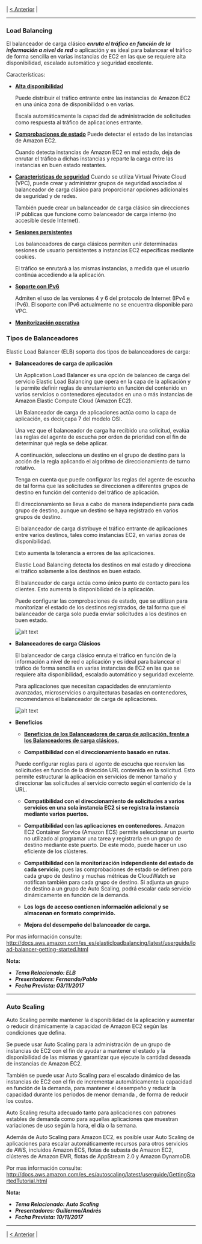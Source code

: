 | [< Anterior](https://github.com/conapps/conapps-iot/blob/master/AWS%20Cloud/EC2/AWS_EC2_Parte2.md) |

---
### Load Balancing


El balanceador de carga clásico ***enruta el tráfico en función de la información a nivel de red*** o aplicación y es ideal para balancear el tráfico de forma sencilla en varias instancias de EC2 en las que se requiere alta disponibilidad, escalado automático y seguridad excelente. 

Características:

* <u>**Alta disponibilidad**</u> 
    
    Puede distribuir el tráfico entrante entre las instancias de Amazon EC2 en una única zona de disponibilidad o en varias.
    
    Escala automáticamente la capacidad de administración de solicitudes como respuesta al tráfico de aplicaciones entrante.

* <u>**Comprobaciones de estado**</u> 
    Puede detectar el estado de las instancias de Amazon EC2. 
    
    Cuando detecta instancias de Amazon EC2 en mal estado, deja de enrutar el tráfico a dichas instancias y reparte la carga entre las instancias en buen estado restantes.

* <u>**Características de seguridad**</u>
    Cuando se utiliza Virtual Private Cloud (VPC), puede crear y administrar grupos de seguridad asociados al balanceador de carga clásico para proporcionar opciones adicionales de seguridad y de redes. 
    
    También puede crear un balanceador de carga clásico sin direcciones IP públicas que funcione como ​balanceador de carga interno (no accesible desde Internet).

* <u>**Sesiones persistentes**</u>
    
    Los balanceadores de carga clásicos permiten unir determinadas sesiones de usuario persistentes a instancias EC2 específicas mediante cookies. 
    
    El tráfico se enrutará a las mismas instancias, a medida que el usuario continúa accediendo a la aplicación.

* <u>**Soporte con IPv6**</u>

    Admiten el uso de las versiones 4 y 6 del protocolo de Internet (IPv4 e IPv6). El soporte con IPv6 actualmente no se encuentra disponible para VPC.


* <u>**Monitorización operativa**</u>
    


 ### Tipos de Balanceadores
 Elastic Load Balancer (ELB) soporta dos tipos de balanceadores de carga:
 


* **Balanceadores de carga de aplicación**

    Un Application Load Balancer es una opción de balanceo de carga del servicio Elastic Load Balancing que opera en la capa de la aplicación y le permite definir reglas de enrutamiento en función del contenido en varios servicios o contenedores ejecutados en una o más instancias de Amazon Elastic Compute Cloud (Amazon EC2).

    Un Balanceador de carga de aplicaciones actúa como la capa de aplicación, es decir,capa 7 del modelo OSI. 
    
    Una vez que el balanceador de carga ha recibido una solicitud, evalúa las reglas del agente de escucha por orden de prioridad con el fin de determinar qué regla se debe aplicar. 
    
    A continuación, selecciona un destino en el grupo de destino para la acción de la regla aplicando el algoritmo de direccionamiento de turno rotativo. 
    
    Tenga en cuenta que puede configurar las reglas del agente de escucha de tal forma que las solicitudes se direccionen a diferentes grupos de destino en función del contenido del tráfico de aplicación. 
    
    El direccionamiento se lleva a cabo de manera independiente para cada grupo de destino, aunque un destino se haya registrado en varios grupos de destino.

    El balanceador de carga distribuye el tráfico entrante de aplicaciones entre varios destinos, tales como instancias EC2, en varias zonas de disponibilidad. 
    
    Esto aumenta la tolerancia a errores de las aplicaciones. 
    
    Elastic Load Balancing detecta los destinos en mal estado y direcciona el tráfico solamente a los destinos en buen estado.

    El balanceador de carga actúa como único punto de contacto para los clientes. 
    Esto aumenta la disponibilidad de la aplicación. 

    Puede configurar las comprobaciones de estado, que se utilizan para monitorizar el estado de los destinos registrados, de tal forma que el balanceador de carga solo pueda enviar solicitudes a los destinos en buen estado.

    ![alt text](./images/EC2_AppLB.png)

* **Balanceadores de carga Clásicos**

    El balanceador de carga clásico enruta el tráfico en función de la información a nivel de red o aplicación y es ideal para balancear el tráfico de forma sencilla en varias instancias de EC2 en las que se requiere alta disponibilidad, escalado automático y seguridad excelente. 
    
    Para aplicaciones que necesitan capacidades de enrutamiento avanzadas, microservicios o arquitecturas basadas en contenedores, recomendamos el balanceador de carga de aplicaciones.
    
    ![alt text](./images/EC2_ClassicLB.png)


*  **Beneficios**

    * **<u>Beneficios de los Balanceadores de carga de aplicación, frente a los Balanceadores de carga clásicos.**</u>

    * **Compatibilidad con el direccionamiento basado en rutas.** 

    Puede configurar reglas para el agente de escucha que reenvíen las solicitudes en función de la dirección URL contenida en la solicitud. Esto permite estructurar la aplicación en servicios de menor tamaño y direccionar las solicitudes al servicio correcto según el contenido de la URL.

    * **Compatibilidad con el direccionamiento de solicitudes a varios servicios en una sola instancia EC2 si se registra la instancia mediante varios puertos.**

    * **Compatibilidad con las aplicaciones en contenedores.** 
    Amazon EC2 Container Service (Amazon ECS) permite seleccionar un puerto no utilizado al programar una tarea y registrarla en un grupo de destino mediante este puerto. De este modo, puede hacer un uso eficiente de los clústeres.

    * **Compatibilidad con la monitorización independiente del estado de cada servicio**, pues las comprobaciones de estado se definen para cada grupo de destino y muchas métricas de CloudWatch se notifican también para cada grupo de destino. Si adjunta un grupo de destino a un grupo de Auto Scaling, podrá escalar cada servicio dinámicamente en función de la demanda.

    * **Los logs de acceso contienen información adicional y se almacenan en formato comprimido.**

    * **Mejora del desempeño del balanceador de carga.**

Por mas información consulte:  http://docs.aws.amazon.com/es_es/elasticloadbalancing/latest/userguide/load-balancer-getting-started.html

**Nota:**  
   *  ***Tema Relacionado: ELB***
   *  ***Presentadores: Fernando/Pablo***
   * ***Fecha Prevista: 03/11/2017*** 

---

### Auto Scaling
Auto Scaling permite mantener la disponibilidad de la aplicación y aumentar o reducir dinámicamente la capacidad de Amazon EC2 según las condiciones que defina. 

Se puede usar Auto Scaling para la administración de un grupo de instancias de EC2 con el fin de ayudar a mantener el estado y la disponibilidad de las mismas y garantizar que ejecute la cantidad deseada de instancias de Amazon EC2. 

También se puede usar Auto Scaling para el escalado dinámico de las instancias de EC2 con el fin de incrementar automáticamente la capacidad en función de la demanda, para mantener el desempeño y reducir la capacidad durante los periodos de menor demanda , de forma de reducir los costos. 

Auto Scaling resulta adecuado tanto para aplicaciones con patrones estables de demanda como para aquellas aplicaciones que muestran variaciones de uso según la hora, el día o la semana. 

Además de Auto Scaling para Amazon EC2, es posible usar Auto Scaling de aplicaciones para escalar automáticamente recursos para otros servicios de AWS, incluidos Amazon ECS, flotas de subasta de Amazon EC2, clústeres de Amazon EMR, flotas de AppStream 2.0 y Amazon DynamoDB.



 Por mas información consulte:  http://docs.aws.amazon.com/es_es/autoscaling/latest/userguide/GettingStartedTutorial.html

**Nota:**  
   *  ***Tema Relacionado: Auto Scaling***
   *  ***Presentadores: Guillermo/Andrés***
   * ***Fecha Prevista: 10/11/2017*** 


---
| [< Anterior](https://github.com/conapps/conapps-iot/blob/master/AWS%20Cloud/EC2/AWS_EC2_Parte2.md) | 
